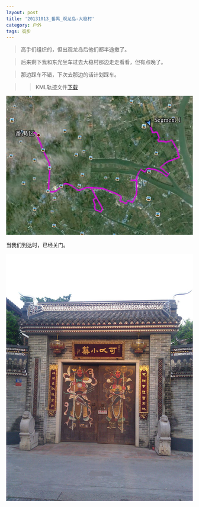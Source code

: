 ```yaml
---
layout: post
title: '20131013_番禺_观龙岛-大稳村'
category: 户外
tags: 徒步
---
```


>高手们组织的，但出观龙岛后他们都半途撤了。

>后来剩下我和东光坐车过去大稳村那边走走看看，但有点晚了。

>那边踩车不错，下次去那边的话计划踩车。

>>KML轨迹文件[下载](/assets/download/20131013_番禺_观龙岛-大稳村.zip)

![轨迹图](/assets/images/2013/20131013_番禺_观龙岛-大稳村.JPG)

当我们到达时，已经关门。

![可以小築](/assets/images/2013/IMG_20131013_170120.jpg)
